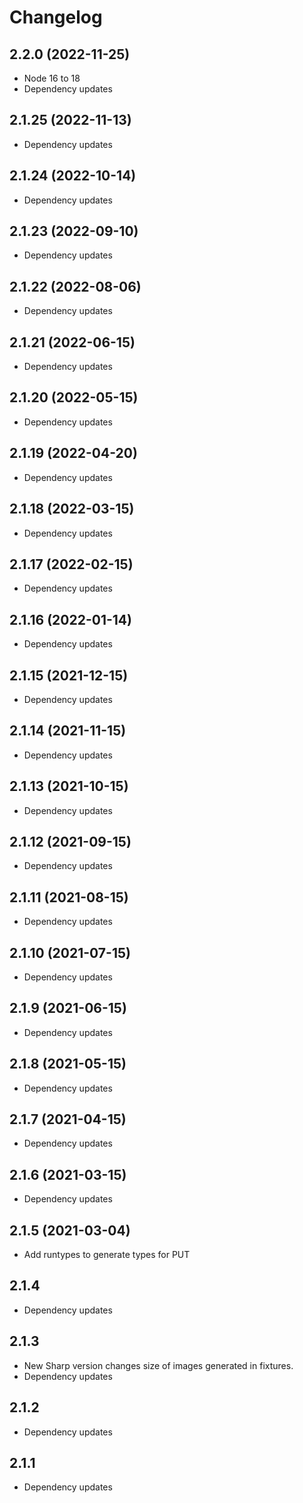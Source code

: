# Changelog

## 2.2.0 (2022-11-25)

- Node 16 to 18
- Dependency updates

## 2.1.25 (2022-11-13)

- Dependency updates

## 2.1.24 (2022-10-14)

- Dependency updates

## 2.1.23 (2022-09-10)

- Dependency updates

## 2.1.22 (2022-08-06)

- Dependency updates

## 2.1.21 (2022-06-15)

- Dependency updates

## 2.1.20 (2022-05-15)

- Dependency updates

## 2.1.19 (2022-04-20)

- Dependency updates

## 2.1.18 (2022-03-15)

- Dependency updates

## 2.1.17 (2022-02-15)

- Dependency updates

## 2.1.16 (2022-01-14)

- Dependency updates

## 2.1.15 (2021-12-15)

- Dependency updates

## 2.1.14 (2021-11-15)

- Dependency updates

## 2.1.13 (2021-10-15)

- Dependency updates

## 2.1.12 (2021-09-15)

- Dependency updates

## 2.1.11 (2021-08-15)

- Dependency updates

## 2.1.10 (2021-07-15)

- Dependency updates

## 2.1.9 (2021-06-15)

- Dependency updates

## 2.1.8 (2021-05-15)

- Dependency updates

## 2.1.7 (2021-04-15)

- Dependency updates

## 2.1.6 (2021-03-15)

- Dependency updates

## 2.1.5 (2021-03-04)

- Add runtypes to generate types for PUT

## 2.1.4

- Dependency updates

## 2.1.3

- New Sharp version changes size of images generated in fixtures.
- Dependency updates

## 2.1.2

- Dependency updates

## 2.1.1

- Dependency updates
